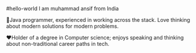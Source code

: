 #hello-world
I am muhammad ansif from India

🤸Java programmer, experienced in working across the stack. Love thinking about modern solutions for modern problems.

❤️Holder of a degree in Computer science; enjoys speaking and thinking about non-traditional career paths in tech.
